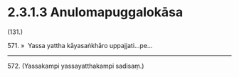

# 2.3.1.3 Anulomapuggalokāsa





(131.)

571\. »  Yassa yattha kāyasaṅkhāro uppajjati…pe…

---

572\. (Yassakampi yassayatthakampi sadisaṃ.)





